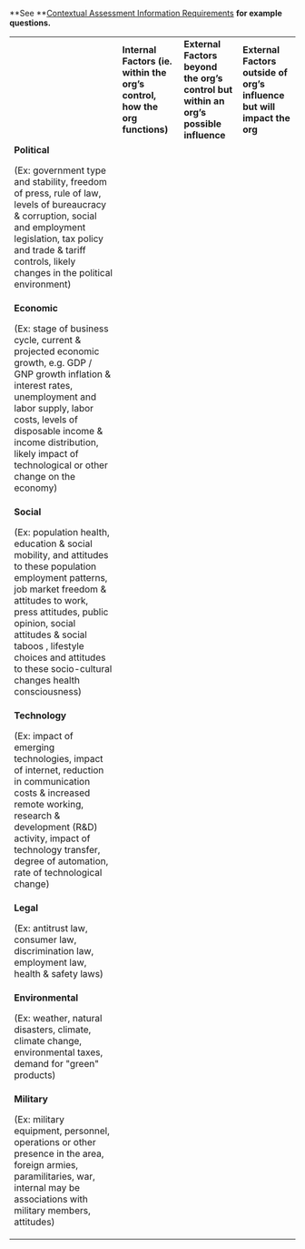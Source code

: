 **See **[Contextual Assessment Information Requirements](../Contextual_Assessment_Info_Reqs) **for example questions.**


<table>
  <tr>
   <td colspan="1">
   </td>
   <td colspan="2"><strong>Internal Factors (ie. within the org’s control, how the org functions)</strong>
   </td>
   <td colspan="2"><strong>External Factors beyond the org’s control but within an org’s possible influence</strong>
   </td>
   <td colspan="2"><strong>External Factors outside of org’s influence but will impact the org</strong>
   </td>
  </tr>
  <tr>
   <td><strong>Political</strong>
<p>(Ex: government type and stability, freedom of press, rule of law, levels of bureaucracy & corruption, social and employment legislation, tax policy and trade & tariff controls, likely changes in the political environment)</p>
   </td>
   <td>
   </td>
   <td>
   </td>
   <td>
   </td>
  </tr>
  <tr>
   <td><strong>Economic</strong>
<p>(Ex: stage of business cycle, current & projected economic growth, e.g. GDP / GNP growth inflation & interest rates, unemployment and labor supply, labor costs, levels of disposable income & income distribution, likely impact of technological or other change on the economy)</p>
   </td>
   <td>
   </td>
   <td>
   </td>
   <td>
   </td>
  </tr>
  <tr>
   <td><strong>Social</strong>
<p>(Ex: population health, education & social mobility, and attitudes to these population employment patterns, job market freedom & attitudes to work, press attitudes, public opinion, social attitudes & social taboos , lifestyle choices and attitudes to these socio-cultural changes health consciousness)</p>
   </td>
   <td>
   </td>
   <td>
   </td>
   <td>
   </td>
  </tr>
  <tr>
   <td><strong>Technology</strong>
<p>(Ex: impact of emerging technologies, impact of internet, reduction in communication costs & increased remote working, research & development (R&D) activity,
impact of technology transfer, degree of automation, rate of technological change)</p>
   </td>
   <td>
   </td>
   <td>
   </td>
   <td>
   </td>
  </tr>
  <tr>
   <td><strong>Legal</strong>
<p>(Ex: antitrust law, consumer law, discrimination law, employment law, health & safety laws)</p>
   </td>
   <td>
   </td>
   <td>
   </td>
   <td>
   </td>
  </tr>
  <tr>
   <td><strong>Environmental</strong>
<p>
(Ex: weather, natural disasters, climate, climate change, environmental taxes, demand for "green" products)
   </td>
   <td>
   </td>
   <td>
   </td>
   <td>
   </td>
  </tr>
  <tr>
   <td><strong>Military</strong>
<p>(Ex: military equipment, personnel, operations or other presence in the area, foreign armies, paramilitaries, war, internal may be associations with military members, attitudes)</p>
   </td>
   <td>
   </td>
   <td>
   </td>
   <td>
   </td>
  </tr>
</table>


